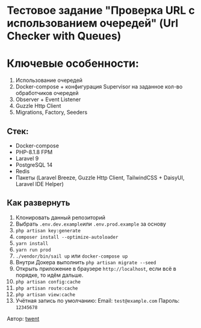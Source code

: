 # Тестовое задание "Проверка URL с использованием очередей" (Url Checker with Queues)

# Ключевые особенности:
1) Использование очередей
2) Docker-compose + конфигурация Supervisor на заданное кол-во обработчиков очередей  
3) Observer + Event Listener
4) Guzzle Http Client
5) Migrations, Factory, Seeders

## Стек:

- Docker-compose
- PHP-8.1.8 FPM
- Laravel 9
- PostgreSQL 14
- Redis
- Пакеты (Laravel Breeze, Guzzle Http Client, TailwindCSS + DaisyUI, Laravel IDE Helper)

## Как развернуть

1) Клонировать данный репозиторий
2) Выбрать `.env.dev.example`или `.env.prod.example` за основу
3) `php artisan key:generate`
4) `composer install --optimize-autoloader`
5) `yarn install`
6) `yarn run prod`
7) `./vendor/bin/sail up` или `docker-compose up`
8) Внутри Докера выполнить `php artisan migrate --seed`
9) Открыть приложение в браузере `http://localhost`, если всё в порядке, то идём дальше.
10) `php artisan config:cache`
11) `php artisan route:cache`
12) `php artisan view:cache`
13) Учётная запись по умолчанию:
    Email: `test@example.com`
    Пароль: `12345678`

Автор: [twent](https://github.com/twent)
